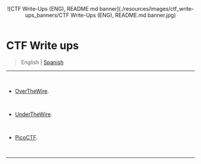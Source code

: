 <div align="center"> ![CTF Write-Ups (ENG), README md banner](./resources/images/ctf_write-ups_banners/CTF Write-Ups (ENG), README.md banner.jpg) </div>

<br>

# CTF Write ups

> <p> <span> English </span> | <a href=https://github.com/frandausmeier/CTF_Write-Ups/blob/main/README.es.md> Spanish <a/> </p>

-----

<br>

- [OverTheWire](https://overthewire.org/wargames/).

<br>

- [UnderTheWire](https://github.com/frandausmeier/CTF_Write-Ups/blob/main/UnderTheWire/README.md).

<br>

- [PicoCTF](https://picoctf.org/).

<br>

-----
